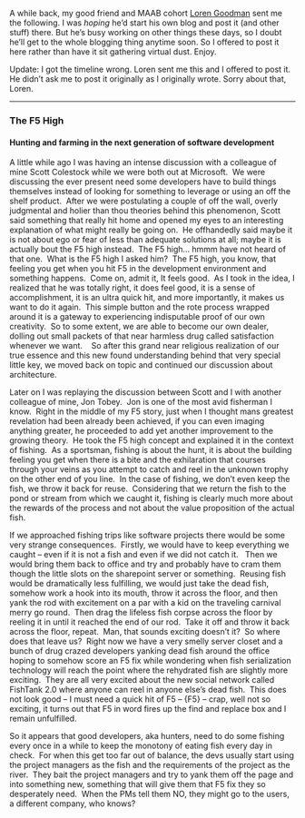 A while back, my good friend and MAAB cohort [Loren
Goodman](http://www.inrule.com/company/team-lg.aspx) sent me the
following. I was *hoping* he’d start his own blog and post it (and other
stuff) there. But he’s busy working on other things these days, so I
doubt he’ll get to the whole blogging thing anytime soon. So I offered
to post it here rather than have it sit gathering virtual dust. Enjoy.

Update: I got the timeline wrong. Loren sent me this and I offered to
post it. He didn’t ask me to post it originally as I originally wrote.
Sorry about that, Loren.

------------------------------------------------------------------------

### The F5 High

#### Hunting and farming in the next generation of software development

A little while ago I was having an intense discussion with a colleague
of mine Scott Colestock while we were both out at Microsoft.  We were
discussing the ever present need some developers have to build things
themselves instead of looking for something to leverage or using an off
the shelf product.  After we were postulating a couple of off the wall,
overly judgmental and holier than thou theories behind this phenomenon,
Scott said something that really hit home and opened my eyes to an
interesting explanation of what might really be going on.  He
offhandedly said maybe it is not about ego or fear of less than adequate
solutions at all; maybe it is actually bout the F5 high instead.  The F5
high… hmmm have not heard of that one.  What is the F5 high I asked
him?  The F5 high, you know, that feeling you get when you hit F5 in the
development environment and something happens.  Come on, admit it, It
feels good.  As I took in the idea, I realized that he was totally
right, it does feel good, it is a sense of accomplishment, it is an
ultra quick hit, and more importantly, it makes us want to do it again. 
This simple button and the rote process wrapped around it is a gateway
to experiencing indisputable proof of our own creativity.  So to some
extent, we are able to become our own dealer, dolling out small packets
of that near harmless drug called satisfaction whenever we want.    So
after this grand near religious realization of our true essence and this
new found understanding behind that very special little key, we moved
back on topic and continued our discussion about architecture.

Later on I was replaying the discussion between Scott and I with another
colleague of mine, Jon Tobey.  Jon is one of the most avid fisherman I
know.  Right in the middle of my F5 story, just when I thought mans
greatest revelation had been already been achieved, if you can even
imaging anything greater, he proceeded to add yet another improvement to
the growing theory.  He took the F5 high concept and explained it in the
context of fishing.  As a sportsman, fishing is about the hunt, it is
about the building feeling you get when there is a bite and the
exhilaration that courses through your veins as you attempt to catch and
reel in the unknown trophy on the other end of you line.  In the case of
fishing, we don’t even keep the fish, we throw it back for reuse. 
Considering that we return the fish to the pond or stream from which we
caught it, fishing is clearly much more about the rewards of the process
and not about the value proposition of the actual fish.

If we approached fishing trips like software projects there would be
some very strange consequences.  Firstly, we would have to keep
everything we caught – even if it is not a fish and even if we did not
catch it.   Then we would bring them back to office and try and probably
have to cram them though the little slots on the sharepoint server or
something.  Reusing fish would be dramatically less fulfilling, we would
just take the dead fish, somehow work a hook into its mouth, throw it
across the floor, and then yank the rod with excitement on a par with a
kid on the traveling carnival merry go round.  Then drag the lifeless
fish corpse across the floor by reeling it in until it reached the end
of our rod.  Take it off and throw it back across the floor, repeat. 
Man, that sounds exciting doesn’t it?  So where does that leave us? 
Right now we have a very smelly server closet and a bunch of drug crazed
developers yanking dead fish around the office hoping to somehow score
an F5 fix while wondering when fish serialization technology will reach
the point where the rehydrated fish are slightly more exciting.  They
are all very excited about the new social network called FishTank 2.0
where anyone can reel in anyone else’s dead fish.  This does not look
good – I must need a quick hit of F5 – {F5} – crap, well not so
exciting, it turns out that F5 in word fires up the find and replace box
and I remain unfulfilled.

So it appears that good developers, aka hunters, need to do some fishing
every once in a while to keep the monotony of eating fish every day in
check.  For when this get too far out of balance, the devs usually start
using the project managers as the fish and the requirements of the
project as the river.  They bait the project managers and try to yank
them off the page and into something new, something that will give them
that F5 fix they so desperately need.  When the PMs tell them NO, they
might go to the users, a different company, who knows?
